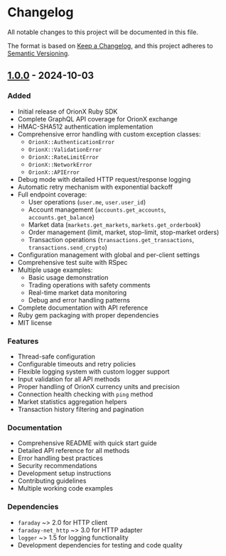 # Changelog

All notable changes to this project will be documented in this file.

The format is based on [Keep a Changelog](https://keepachangelog.com/en/1.0.0/),
and this project adheres to [Semantic Versioning](https://semver.org/spec/v2.0.0.html).

## [1.0.0] - 2024-10-03

### Added
- Initial release of OrionX Ruby SDK
- Complete GraphQL API coverage for OrionX exchange
- HMAC-SHA512 authentication implementation
- Comprehensive error handling with custom exception classes:
  - `OrionX::AuthenticationError`
  - `OrionX::ValidationError` 
  - `OrionX::RateLimitError`
  - `OrionX::NetworkError`
  - `OrionX::APIError`
- Debug mode with detailed HTTP request/response logging
- Automatic retry mechanism with exponential backoff
- Full endpoint coverage:
  - User operations (`user.me`, `user.user_id`)
  - Account management (`accounts.get_accounts`, `accounts.get_balance`)
  - Market data (`markets.get_markets`, `markets.get_orderbook`)
  - Order management (limit, market, stop-limit, stop-market orders)
  - Transaction operations (`transactions.get_transactions`, `transactions.send_crypto`)
- Configuration management with global and per-client settings
- Comprehensive test suite with RSpec
- Multiple usage examples:
  - Basic usage demonstration
  - Trading operations with safety comments
  - Real-time market data monitoring
  - Debug and error handling patterns
- Complete documentation with API reference
- Ruby gem packaging with proper dependencies
- MIT license

### Features
- Thread-safe configuration
- Configurable timeouts and retry policies
- Flexible logging system with custom logger support
- Input validation for all API methods
- Proper handling of OrionX currency units and precision
- Connection health checking with `ping` method
- Market statistics aggregation helpers
- Transaction history filtering and pagination

### Documentation
- Comprehensive README with quick start guide
- Detailed API reference for all methods
- Error handling best practices
- Security recommendations
- Development setup instructions
- Contributing guidelines
- Multiple working code examples

### Dependencies
- `faraday` ~> 2.0 for HTTP client
- `faraday-net_http` ~> 3.0 for HTTP adapter  
- `logger` ~> 1.5 for logging functionality
- Development dependencies for testing and code quality

[1.0.0]: https://github.com/orionx-dev/orionx-sdk-ruby/releases/tag/v1.0.0